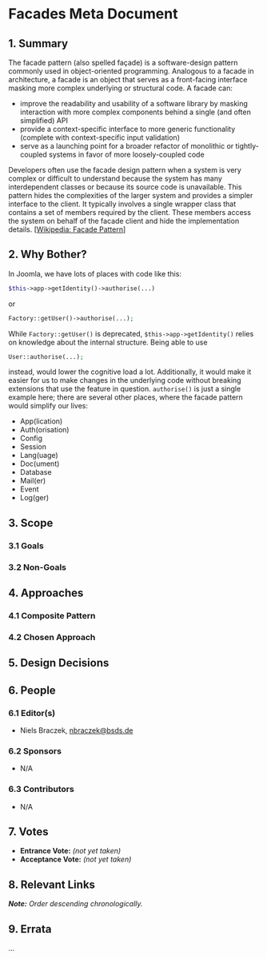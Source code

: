 # Facades Meta Document

## 1. Summary

The facade pattern (also spelled façade) is a software-design pattern commonly used in object-oriented programming.
Analogous to a facade in architecture, a facade is an object that serves as a front-facing interface masking more
complex underlying or structural code. A facade can:

* improve the readability and usability of a software library by masking interaction with more complex components behind
  a single (and often simplified) API
* provide a context-specific interface to more generic functionality (complete with context-specific input validation)
* serve as a launching point for a broader refactor of monolithic or tightly-coupled systems in favor of more
  loosely-coupled code

Developers often use the facade design pattern when a system is very complex or difficult to understand because the
system has many interdependent classes or because its source code is unavailable. This pattern hides the complexities of
the larger system and provides a simpler interface to the client. It typically involves a single wrapper class that
contains a set of members required by the client. These members access the system on behalf of the facade client and
hide the implementation details. [[Wikipedia: Facade Pattern](https://en.wikipedia.org/wiki/Facade_pattern)]

## 2. Why Bother?

In Joomla, we have lots of places with code like this:

```php
$this->app->getIdentity()->authorise(...)
```

or

```php
Factory::getUser()->authorise(...);
```

While `Factory::getUser()` is deprecated, `$this->app->getIdentity()` relies on knowledge about the internal structure.
Being able to use

```php
User::authorise(...);
```

instead, would lower the cognitive load a lot. Additionally, it would make it easier for us to make changes in the
underlying code without breaking extensions that use the feature in question.
`authorise()` is just a single example here; there are several other places, where the facade pattern would simplify our lives:

* App(lication)
* Auth(orisation)
* Config
* Session
* Lang(uage)
* Doc(ument)
* Database
* Mail(er)
* Event
* Log(ger)

## 3. Scope

### 3.1 Goals

### 3.2 Non-Goals

## 4. Approaches

### 4.1 Composite Pattern

### 4.2 Chosen Approach

## 5. Design Decisions

## 6. People

### 6.1 Editor(s)

* Niels Braczek, <nbraczek@bsds.de>

### 6.2 Sponsors

* N/A

### 6.3 Contributors

* N/A

## 7. Votes

* **Entrance Vote:** _(not yet taken)_
* **Acceptance Vote:** _(not yet taken)_

## 8. Relevant Links

_**Note:** Order descending chronologically._

## 9. Errata

...
